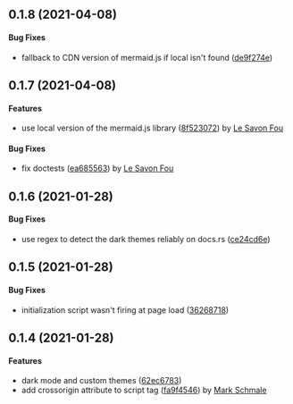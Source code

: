 <a name="0.1.8"></a>
## 0.1.8 (2021-04-08)

#### Bug Fixes

*   fallback to CDN version of mermaid.js if local isn't found ([de9f274e](de9f274e))

<a name="0.1.7"></a>
## 0.1.7 (2021-04-08)

#### Features

*   use local version of the mermaid.js library ([8f523072](8f523072)) by [Le Savon Fou](https://github.com/lesavonfou)

#### Bug Fixes

*   fix doctests ([ea685563](ea685563)) by [Le Savon Fou](https://github.com/lesavonfou)

<a name="0.1.6"></a>
## 0.1.6 (2021-01-28)


#### Bug Fixes

*   use regex to detect the dark themes reliably on docs.rs ([ce24cd6e](ce24cd6e))


<a name="0.1.5"></a>
## 0.1.5 (2021-01-28)


#### Bug Fixes

*   initialization script wasn't firing at page load ([36268718](36268718))


<a name="0.1.4"></a>
## 0.1.4 (2021-01-28)


#### Features

*   dark mode and custom themes ([62ec6783](62ec6783))
*   add crossorigin attribute to script tag ([fa9f4546](fa9f4546)) by [Mark Schmale](https://github.com/themasch)
